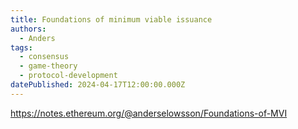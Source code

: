 ```yaml
---
title: Foundations of minimum viable issuance
authors:
  - Anders
tags:
  - consensus
  - game-theory
  - protocol-development
datePublished: 2024-04-17T12:00:00.000Z
---
```


<https://notes.ethereum.org/@anderselowsson/Foundations-of-MVI>
